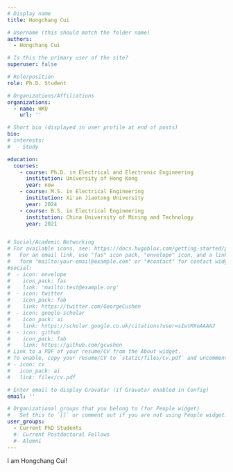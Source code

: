 ```yaml
---
# Display name
title: Hongchang Cui

# Username (this should match the folder name)
authors:
  - Hongchang Cui

# Is this the primary user of the site?
superuser: false

# Role/position
role: Ph.D. Student

# Organizations/Affiliations
organizations:
  - name: HKU
    url: ''

# Short bio (displayed in user profile at end of posts)
bio: 
# interests:
#  - Study

education:
  courses:
    - course: Ph.D. in Electrical and Electronic Engineering
      institution: University of Hong Kong  
      year: now
    - course: M.S. in Electrical Engineering
      institution: Xi'an Jiaotong University
      year: 2024
    - course: B.S. in Electrical Engineering
      institution: China University of Mining and Technology
      year: 2021


# Social/Academic Networking
# For available icons, see: https://docs.hugoblox.com/getting-started/page-builder/#icons
#   For an email link, use "fas" icon pack, "envelope" icon, and a link in the
#   form "mailto:your-email@example.com" or "#contact" for contact widget.
#social:
#  - icon: envelope
#    icon_pack: fas
#    link: 'mailto:test@example.org'
#  - icon: twitter
#    icon_pack: fab
#    link: https://twitter.com/GeorgeCushen
#  - icon: google-scholar
#    icon_pack: ai
#    link: https://scholar.google.co.uk/citations?user=sIwtMXoAAAAJ
#  - icon: github
#    icon_pack: fab
#    link: https://github.com/gcushen
# Link to a PDF of your resume/CV from the About widget.
# To enable, copy your resume/CV to `static/files/cv.pdf` and uncomment the lines below.
# - icon: cv
#   icon_pack: ai
#   link: files/cv.pdf

# Enter email to display Gravatar (if Gravatar enabled in Config)
email: ''

# Organizational groups that you belong to (for People widget)
#   Set this to `[]` or comment out if you are not using People widget.
user_groups:
  - Current PhD Students
  #- Current Postdoctoral Fellows
  #- Alumni
---
```


I am Hongchang Cui!
